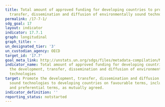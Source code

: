 ```yaml
---
title: Total amount of approved funding for developing countries to promote the development,
  transfer, dissemination and diffusion of environmentally sound technologies
permalink: /17-7-1/
sdg_goal: 17
layout: indicator
indicator: 17.7.1
graph: longitudinal
graph_title: ~
un_designated_tier: '3'
un_custodian_agency: OECD
target_id: '17.7'
goal_meta_link: http://unstats.un.org/sdgs/files/metadata-compilation/Metadata-Goal-17.pdf
indicator_name: Total amount of approved funding for developing countries to promote
  the development, transfer, dissemination and diffusion of environmentally sound
  technologies
target: Promote the development, transfer, dissemination and diffusion of environmentally
  sound technologies to developing countries on favourable terms, including on concessional
  and preferential terms, as mutually agreed.
indicator_definition: ''
reporting_status: notstarted
---
```

